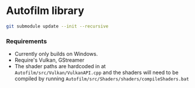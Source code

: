 # Autofilm library

```bash
git submodule update --init --recursive
```
### Requirements
- Currently only builds on Windows.
- Require's Vulkan, GStreamer
- The shader paths are hardcoded in at `Autofilm/src/Vulkan/VulkanAPI.cpp` and the shaders will need to be compiled by running `Autofilm/src/Shaders/shaders/compileShaders.bat`


